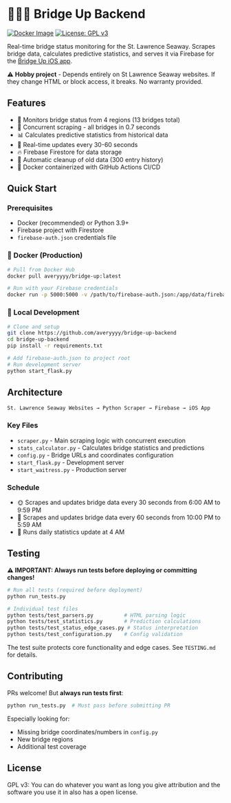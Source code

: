 # 🔼🌉🔽 Bridge Up Backend

[![Docker Image](https://img.shields.io/docker/v/averyyyy/bridge-up?style=flat-square&logo=docker)](https://hub.docker.com/r/averyyyy/bridge-up)
[![License: GPL v3](https://img.shields.io/badge/License-GPLv3-blue.svg)](https://www.gnu.org/licenses/gpl-3.0)

Real-time bridge status monitoring for the St. Lawrence Seaway. Scrapes bridge data, calculates predictive statistics, and serves it via Firebase for the [Bridge Up iOS app](https://github.com/averyyyy/bridge-up).

⚠️ **Hobby project** - Depends entirely on St Lawrence Seaway websites. If they change HTML or block access, it breaks. No warranty provided.

## Features
- 👀 Monitors bridge status from 4 regions (13 bridges total)
- 🚀 Concurrent scraping - all bridges in 0.7 seconds
- 📊 Calculates predictive statistics from historical data
- 🔄 Real-time updates every 30-60 seconds
- 🔥 Firebase Firestore for data storage
- 🧹 Automatic cleanup of old data (300 entry history)
- 🐳 Docker containerized with GitHub Actions CI/CD

## Quick Start

### Prerequisites
- Docker (recommended) or Python 3.9+
- Firebase project with Firestore
- `firebase-auth.json` credentials file

### 🐳 Docker (Production)

```bash
# Pull from Docker Hub
docker pull averyyyy/bridge-up:latest

# Run with your Firebase credentials
docker run -p 5000:5000 -v /path/to/firebase-auth.json:/app/data/firebase-auth.json averyyyy/bridge-up:latest
```

### 🔧 Local Development

```bash
# Clone and setup
git clone https://github.com/averyyyy/bridge-up-backend
cd bridge-up-backend
pip install -r requirements.txt

# Add firebase-auth.json to project root
# Run development server
python start_flask.py
```


## Architecture

```
St. Lawrence Seaway Websites → Python Scraper → Firebase → iOS App
```

### Key Files
- `scraper.py` - Main scraping logic with concurrent execution
- `stats_calculator.py` - Calculates bridge statistics and predictions
- `config.py` - Bridge URLs and coordinates configuration
- `start_flask.py` - Development server
- `start_waitress.py` - Production server

### Schedule
- 🌞 Scrapes and updates bridge data every 30 seconds from 6:00 AM to 9:59 PM
- 🌙 Scrapes and updates bridge data every 60 seconds from 10:00 PM to 5:59 AM
- 🧮 Runs daily statistics update at 4 AM

## Testing

**⚠️ IMPORTANT: Always run tests before deploying or committing changes!**

```bash
# Run all tests (required before deployment)
python run_tests.py

# Individual test files
python tests/test_parsers.py          # HTML parsing logic
python tests/test_statistics.py       # Prediction calculations
python tests/test_status_edge_cases.py # Status interpretation
python tests/test_configuration.py    # Config validation
```

The test suite protects core functionality and edge cases. See `TESTING.md` for details.

## Contributing

PRs welcome! But **always run tests first**:
```bash
python run_tests.py  # Must pass before submitting PR
```

Especially looking for:
- Missing bridge coordinates/numbers in `config.py`
- New bridge regions
- Additional test coverage

## License

GPL v3: You can do whatever you want as long you give attribution and the software you use it in also has a open license. 